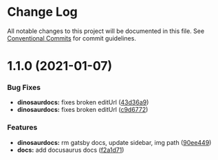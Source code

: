 # Change Log

All notable changes to this project will be documented in this file.
See [Conventional Commits](https://conventionalcommits.org) for commit guidelines.

# 1.1.0 (2021-01-07)


### Bug Fixes

* **dinosaurdocs:** fixes broken editUrl ([43d36a9](https://github.com/Availity/availity-workflow/commit/43d36a9dce05113e7eb90d3ddd5541ce3704b44d))
* **dinosaurdocs:** fixes broken editUrl ([c9d6772](https://github.com/Availity/availity-workflow/commit/c9d677271f0b92f3e6553f158f2f66e7a89c1936))


### Features

* **dinosaurdocs:** rm gatsby docs, update sidebar, img path ([90ee449](https://github.com/Availity/availity-workflow/commit/90ee449b7d3b5962236b8f684ffe32f3a467eba5))
* **docs:** add docusaurus docs ([f2a1d71](https://github.com/Availity/availity-workflow/commit/f2a1d71eaa60b645711efb04e30028ff8926f8dc))
